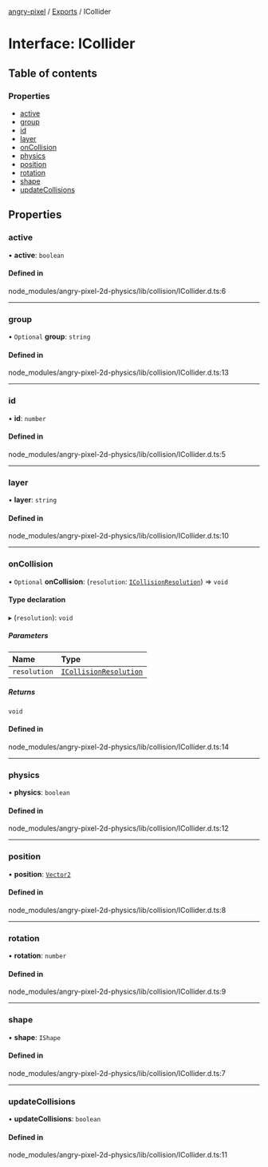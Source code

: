 [angry-pixel](../README.md) / [Exports](../modules.md) / ICollider

# Interface: ICollider

## Table of contents

### Properties

- [active](ICollider.md#active)
- [group](ICollider.md#group)
- [id](ICollider.md#id)
- [layer](ICollider.md#layer)
- [onCollision](ICollider.md#oncollision)
- [physics](ICollider.md#physics)
- [position](ICollider.md#position)
- [rotation](ICollider.md#rotation)
- [shape](ICollider.md#shape)
- [updateCollisions](ICollider.md#updatecollisions)

## Properties

### active

• **active**: `boolean`

#### Defined in

node_modules/angry-pixel-2d-physics/lib/collision/ICollider.d.ts:6

___

### group

• `Optional` **group**: `string`

#### Defined in

node_modules/angry-pixel-2d-physics/lib/collision/ICollider.d.ts:13

___

### id

• **id**: `number`

#### Defined in

node_modules/angry-pixel-2d-physics/lib/collision/ICollider.d.ts:5

___

### layer

• **layer**: `string`

#### Defined in

node_modules/angry-pixel-2d-physics/lib/collision/ICollider.d.ts:10

___

### onCollision

• `Optional` **onCollision**: (`resolution`: [`ICollisionResolution`](ICollisionResolution.md)) => `void`

#### Type declaration

▸ (`resolution`): `void`

##### Parameters

| Name | Type |
| :------ | :------ |
| `resolution` | [`ICollisionResolution`](ICollisionResolution.md) |

##### Returns

`void`

#### Defined in

node_modules/angry-pixel-2d-physics/lib/collision/ICollider.d.ts:14

___

### physics

• **physics**: `boolean`

#### Defined in

node_modules/angry-pixel-2d-physics/lib/collision/ICollider.d.ts:12

___

### position

• **position**: [`Vector2`](../classes/Vector2.md)

#### Defined in

node_modules/angry-pixel-2d-physics/lib/collision/ICollider.d.ts:8

___

### rotation

• **rotation**: `number`

#### Defined in

node_modules/angry-pixel-2d-physics/lib/collision/ICollider.d.ts:9

___

### shape

• **shape**: `IShape`

#### Defined in

node_modules/angry-pixel-2d-physics/lib/collision/ICollider.d.ts:7

___

### updateCollisions

• **updateCollisions**: `boolean`

#### Defined in

node_modules/angry-pixel-2d-physics/lib/collision/ICollider.d.ts:11
